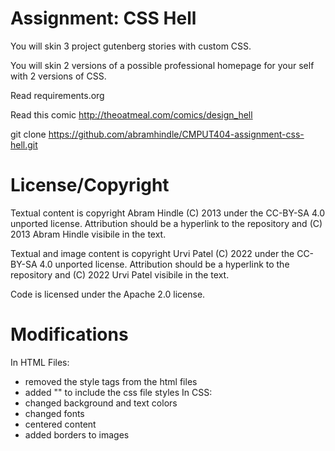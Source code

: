Assignment: CSS Hell
====================

You will skin 3 project gutenberg stories with custom CSS.

You will skin 2 versions of a possible professional homepage for your
self with 2 versions of CSS.

Read requirements.org

Read this comic http://theoatmeal.com/comics/design_hell

git clone https://github.com/abramhindle/CMPUT404-assignment-css-hell.git

License/Copyright
=================

Textual content is copyright Abram Hindle (C) 2013 under the CC-BY-SA
4.0 unported license. Attribution should be a hyperlink to the
repository and (C) 2013 Abram Hindle visibile in the text.

Textual and image content is copyright Urvi Patel (C) 2022 under the CC-BY-SA
4.0 unported license. Attribution should be a hyperlink to the
repository and (C) 2022 Urvi Patel visibile in the text.

Code is licensed under the Apache 2.0 license.

Modifications
=============
In HTML Files:
- removed the style tags from the html files
- added "<link rel="stylesheet" href="styles.css" />" to include the css file styles
In CSS:
- changed background and text colors
- changed fonts
- centered content
- added borders to images
